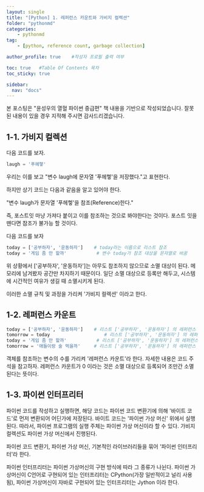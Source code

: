 ```yaml
---
layout: single
title: "[Python] 1. 레퍼런스 카운트와 가비지 컬렉션"
folder: "pythonmd"
categories:
    - pythonmd
tag:
    - [python, reference count, garbage collection]

author_profile: true    #작성자 프로필 출력 여부

toc: true   #Table Of Contents 목차 
toc_sticky: true

sidebar:
  nav: "docs"
---
```


본 포스팅은 "윤성우의 열혈 파이썬 중급편" 책 내용을 기반으로 작성되었습니다.
잘못된 내용이 있을 경우 지적해 주시면 감사드리겠습니다.

## 1-1. 가비지 컬렉션 

다음 코드를 보자.

```python
laugh = '푸헤헿'
```

우리는 이를 보고 "변수 laugh에 문자열 '푸헤헿'을 저장했다."고 표현한다.

하지만 상기 코드는 다음과 같음을 알고 있어야 한다.

"변수 laugh가 문자열 '푸헤헿'을 참조(Reference)한다."

즉, 포스트잇 마냥 가져다 붙이고 이를 참조하는 것으로 봐야한다는 것이다. 포스트 잇을 뗀다면 참조가 불가능 할 것이다.

다음 코드를 보자

```python
today = ['공부하자', '운동하자']    # today라는 이름으로 리스트 참조
today = '게임 좀 만 할까'           # 변수 today가 참조 대상을 문자열로 바꿈
```

위 상황에서 ['공부하자', '운동하자']는 아무도 참조하지 않으므로 소멸 대상이 된다. 메모리에 남겨봤자 공간만 차지하기 때문이다.
일단 소멸 대상으로 등록만 해두고, 시스템에 시간적인 여유가 생길 때 소멸시키게 된다.

이러한 소멸 규칙 및 과정을 가리켜 '가비지 컬렉션' 이라고 한다.

## 1-2. 레퍼런스 카운트

```python
today = ['공부하자', '운동하자']    # 리스트 ['공부하자', '운동하자'] 의 레퍼런스 카운트는 1
tomorrow = today                    # 리스트 ['공부하자', '운동하자'] 의 레퍼런스 카운트 2로 증가
today = '게임 좀 만 할까'           # 리스트 ['공부하자', '운동하자'] 의 레퍼런스 카운트 1로 감소
tomorrow = '애들이랑 술 먹을까'     # 리스트 ['공부하자', '운동하자'] 의 레퍼런스 카운트 0 됨 -> 가비지 컬렉션 대상
```

객체를 참조하는 변수의 수를 가리켜 '레퍼런스 카운트'라 한다. 자세한 내용은 코드 주석을 참고하자.
레퍼런스 카운트가 0 이라는 것은 소멸 대상으로 등록되어 조만간 소멸된다는 뜻이다.

## 1-3. 파이썬 인터프리터
파이썬 코드를 작성하고 실행하면, 해당 코드는 파이썬 코드 변환기에 의해 '바이트 코드'로 먼저 변환되어 어딘가에 저장된다.
바이트 코드는 '파이썬 가상 머신' 위에서 실행된다. 따라서, 파이썬 프로그램의 실행 주체는 파이썬 가상 머신이라 할 수 있다. 가비지 컬렉션도 파이썬 가상 머신에서 진행된다.

파이썬 코드 변환기, 파이썬 가상 머신, 기본적인 라이브러리들을 묶어 '파이썬 인터프리터'라 한다.

파이썬 인터프리터는 파이썬 가상머신의 구현 방식에 따라 그 종류가 나뉜다.
파이썬 가상머신이 C언어로 구현되어 있는 인터프리터는 CPython(가장 일반적이고 널리 사용됨),
파이썬 가상머신이 자바로 구현되어 있는 인터프리터는 Jython 이라 한다.